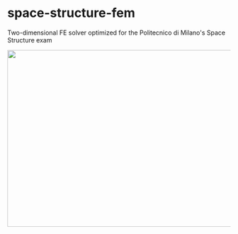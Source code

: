 # space-structure-fem
Two-dimensional FE solver optimized for the Politecnico di Milano's Space Structure exam

<p align="center">
  <img src="https://i.ibb.co/vzY181n/ex1.png" width="550" height="400" />
</p>

